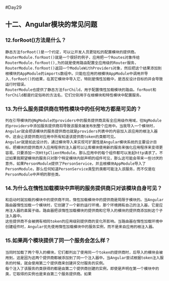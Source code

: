 #Day29
## 十二、Angular模块的常见问题
### 12.forRoot()方法是什么？
	静态方法forRoot()是一个约定，可以让开发人员更轻松的配置模块的提供商。
	RouterModule.forRoot()就是一个很好的例子，应用把一个Routes对象传给RouterModule.forRoot(),为的就是使用路由配置全应用级的Router服务，RouterModule.forRoot()返回一个ModuleWithProviders对象，然后把这个结果添加到根模块的AppModule的imports数组中。只能在应用的根模块AppModule中调用并导入.forRoot()的结果，在其它模块中导入它，特别是惰性加载中，是违反设计目标的并会导致运行时错误。
	RouterModule也提供了静态方法forChild，用于配置惰性加载模块的路由。forRoot和forChild都是约定俗称的方法名，它们分别用于在根模块和特性模块中配置服务。
### 13.为什么服务提供商在特性模块中的任何地方都是可见的？
	列在引导模块的@NgModule的providers中的服务提供商具有全应用级作用域，往NgModule的providers中添加服务提供商将导致该服务被发布到整个应用中。当我导入一个模块时，Angular就会把该模块的服务提供商也就是providers列表中的内容加入该应用的根注入器中。这会让该提供商对应用中所有知道该提供商token的类都可见。
	Angular就是如此设计的，通过模块导入来实现可扩展性是Angular模块系统的主要设计目标。把模块的提供商并入应用程序的注入器可以让库模块使用新的服务来强化应用程序来变得更容易。只要添加一次HttpClientModule，那么应用中的每个组件都可以发起http请求了。不过如果我期望模块的服务只对那个特定模块内部声明的组件可见，那么这可能会带来一些讨厌的意外，如果PersonModule提供了PersonService，并且根模块AppModule导入了PersonModule，那么任何知道PersonService类型的类都可能注入该服务，而不仅是在PersonModule中声明的那些类。
### 14.为什么在惰性加载模块中声明的服务提供商只对该模块自身可见？
	和启动时就加载的模块中的提供商不同，惰性加载模块中的提供商是局限于模块的。当Angular路由器惰性加载一个模块时，它创建了一个新的运行环境，那个环境拥有自己的注入器，它是应用注入器的直属子级。路由器把该惰性加载模块的提供商和它导入的模块的提供商添加到这个子注入器中。
	这些提供商不会被拥有相同token的应用级别提供商的变化所影响。当路由器在惰性加载环境中创建组件时，Angular优先使用惰性加载模块中的服务实例，而不是来自应用的根注入器。
### 15.如果两个模块提供了同一个服务会怎么样？
	当同时加载了两个导入的模块，它们都列出了使用同一个token的提供商时，后导入的模块会被用到，这是因为这两个提供商都被添加到了同一个注入器中。当Angular尝试根据token注入服务的时候，就会使用第二个提供商来创建并交付服务的实例。
	每个注入了该服务的类获得的都是由第二个提供商创建的实例，即使是声明在第一个模块中的类，它取得的实例也是来自第二个服务提供商。如果

























